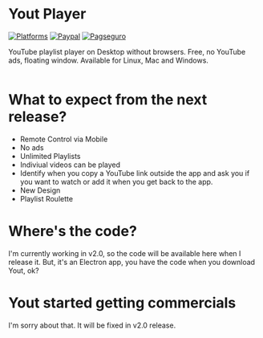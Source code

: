 # Yout Player
[![Platforms](https://img.shields.io/badge/platforms-osx%20%7C%20linux%20%7C%20windows-ff69b4.svg)](#)
[![Paypal](https://img.shields.io/badge/donate%20using-paypal-green.svg)](https://youtplayer.github.io/#footer)
[![Pagseguro](https://img.shields.io/badge/donate%20using-pagseguro-green.svg)](https://youtplayer.github.io/#footer)

YouTube playlist player on Desktop without browsers. Free, no YouTube ads, floating window. Available for Linux, Mac and Windows.

<img src="http://i.giphy.com/BL9AuNufoqDiU.gif" alt="" />

# What to expect from the next release?

- Remote Control via Mobile
- No ads
- Unlimited Playlists
- Indiviual videos can be played
- Identify when you copy a YouTube link outside the app and ask you if you want to watch or add it when you get back to the app.
- New Design
- Playlist Roulette

# Where's the code?
I'm currently working in v2.0, so the code will be available here when I release it. But, it's an Electron app, you have the code when you download Yout, ok?

# Yout started getting commercials

I'm sorry about that. It will be fixed in v2.0 release.
